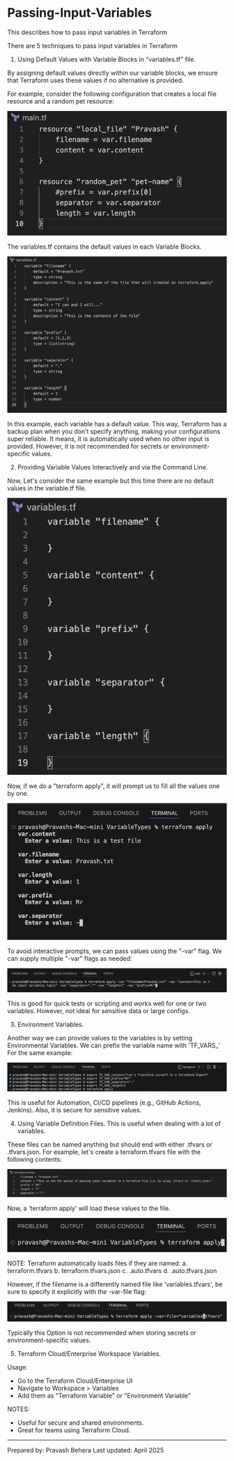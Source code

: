 
# Passing-Input-Variables
This describes how to pass input variables in Terraform

There are 5 techniques to pass input variables in Terraform

1. Using Default Values with Variable Blocks in "variables.tf" file.

By assigning default values directly within our variable blocks, we ensure that Terraform uses these values if no alternative is provided.

For example, consider the following configuration that creates a local file resource and a random pet resource:

![alt text](image-2.png)

The variables.tf contains the default values in each Variable Blocks.

![alt text](image-1.png)

In this example, each variable has a default value. This way, Terraform has a backup plan when you don’t specify anything, making your configurations super reliable. It means, it is automatically used when no other input is provided.
However, it is not recommended for secrets or environment-specific values.

2. Providing Variable Values Interactively and via the Command Line.

Now, Let's consider the same example but this time there are no default values in the variable.tf file.

![alt text](image-3.png)

Now, if we do a "terraform apply", it will prompt us to fill all the values one by one.

![alt text](image-4.png)

To avoid interactive prompts, we can pass values using the "-var" flag. We can supply multiple "-var" flags as needed:

![alt text](image-6.png)

This is good for quick tests or scripting and works well for one or two variables. However, not ideal for sensitive data or large configs.

3. Environment Variables.

Another way we can provide values to the variables is by setting Environmental Variables. We can prefix the variable name with 'TF_VARS_'
For the same example:

![alt text](image-8.png)

This is useful for Automation, CI/CD pipelines (e.g., GitHub Actions, Jenkins). Also, it is secure for sensitive values.

4. Using Variable Definition Files. This is useful when dealing with a lot of variables.

These files can be named anything but should end with either .tfvars or .tfvars.json.
For example, let's create a terraform.tfvars file with the following contents:

![alt text](image-9.png)

Now, a 'terraform apply' will load these values to the file.

![alt text](image-11.png)

NOTE: Terraform automatically loads files if they are named:
 a. terraform.tfvars
 b. terraform.tfvars.json
 c. .auto.tfvars
 d. .auto.tfvars.json

However, if the filename is a differently named file like 'variables.tfvars', be sure to specify it explicitly with the -var-file flag:

![alt text](image-10.png)

Typically this Option is not recommended when storing secrets or environment-specific values.

5. Terraform Cloud/Enterprise Workspace Variables.

Usage:
- Go to the Terraform Cloud/Enterprise UI
- Navigate to Workspace > Variables
- Add them as "Terraform Variable" or "Environment Variable"

NOTES:
- Useful for secure and shared environments.
- Great for teams using Terraform Cloud.

----------------------------------------------------------------------------------------------------
Prepared by: Pravash Behera
Last updated: April 2025